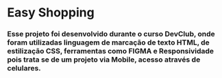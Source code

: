 <h1>Easy Shopping</h1>
<h3>Esse projeto foi desenvolvido durante o curso DevClub, onde foram utilizadas linguagem de marcação de texto HTML, de estilização CSS, ferramentas como FIGMA e Responsividade
pois trata se de um projeto via Mobile, acesso através de celulares.</h3>
